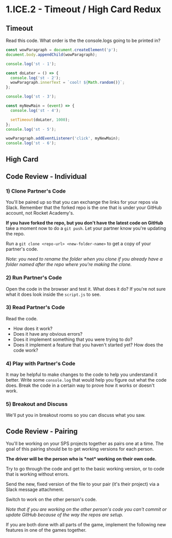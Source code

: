 # 1.ICE.2 - Timeout / High Card Redux

## Timeout

Read this code. What order is the the console.logs going to be printed in?

```javascript
const wowParagraph = document.createElement('p');
document.body.appendChild(wowParagraph);

console.log('st - 1');

const doLater = () => {
  console.log('st - 2');
  wowParagraph.innerText = `cool! ${Math.random()}`;
};

console.log('st - 3');

const myNewMain = (event) => {
  console.log('st - 4');

  setTimeout(doLater, 1000);
};
console.log('st - 5');

wowParagraph.addEventListener('click', myNewMain);
console.log('st - 6');
```

## High Card

## Code Review - Individual

### 1\) Clone Partner's Code

You'll be paired up so that you can exchange the links for your repos via Slack. Remember that the forked repo is the one that is under your GitHub account, not Rocket Academy's.

**If you have forked the repo, but you don't have the latest code on GitHub** take a moment now to do a `git push`. Let your partner know you're updating the repo.

Run a `git clone <repo-url> <new-folder-name>` to get a copy of your partner's code.

_Note: you need to rename the folder when you clone if you already have a folder named after the repo where you're making the clone._

### 2\) Run Partner's Code

Open the code in the browser and test it. What does it do? If you're not sure what it does look inside the `script.js` to see.

### 3\) Read Partner's Code

Read the code.

* How does it work?
* Does it have any obvious errors?
* Does it implement something that you were trying to do?
* Does it implement a feature that you haven't started yet? How does the code work?

### 4\) Play with Partner's Code

It may be helpful to make changes to the code to help you understand it better. Write some `console.log` that would help you figure out what the code does. Break the code in a certain way to prove how it works or doesn't work.

### 5\) Breakout and Discuss

We'll put you in breakout rooms so you can discuss what you saw.

## Code Review - Pairing

You'll be working on your SPS projects together as pairs one at a time. The goal of this pairing should be to get working versions for each person.

**The driver will be the person who is \*not\* working on their own code.**

Try to go through the code and get to the basic working version, or to code that is working without errors.

Send the new, fixed version of the file to your pair \(it's their project\) via a Slack message attachment.

Switch to work on the other person's code.

_Note that if you are working on the other person's code you can't commit or update GitHub because of the way the repos are setup._

If you are both done with all parts of the game, implement the following new features in one of the games together.

